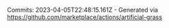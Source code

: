 Commits: 2023-04-05T22:48:15.161Z - Generated via https://github.com/marketplace/actions/artificial-grass
<br>
